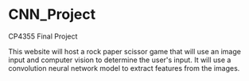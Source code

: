 # CNN_Project
CP4355 Final Project

This website will host a rock paper scissor game that will use an image input and computer vision to determine the user's input. It will use a convolution neural network model to extract features from the images. 
